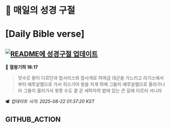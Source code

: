 # 🙏 매일의 성경 구절
# [Daily Bible verse]
## [![README에 성경구절 업데이트](https://github.com/DONGSUKA/first_test/actions/workflows/update-readme-bible.yml/badge.svg)](https://github.com/DONGSUKA/first_test/actions/workflows/update-readme-bible.yml)
<!-- START_BIBLE_VERSE -->
📖 **열왕기하 18:17**
> 앗수르 왕이 다르단과 랍사리스와 랍사게로 하여금 대군을 거느리고 라기스에서부터 예루살렘으로 가서 히스기야 왕을 치게 하매 그들이 예루살렘으로 올라가니라 그들이 올라가서 윗못 수도 곁 곧 세탁자의 밭에 있는 큰 길에 이르러 서니라

🕊️ _업데이트 시각: 2025-08-22 01:37:20 KST_
  <!-- END_BIBLE_VERSE -->
## GITHUB_ACTION
